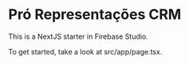 # Pró Representações CRM

This is a NextJS starter in Firebase Studio.

To get started, take a look at src/app/page.tsx.
